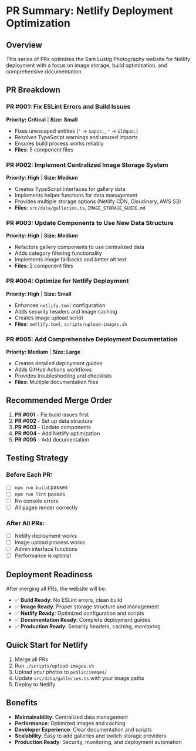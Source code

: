 # PR Summary: Netlify Deployment Optimization

## Overview
This series of PRs optimizes the Sam Lustig Photography website for Netlify deployment with a focus on image storage, build optimization, and comprehensive documentation.

## PR Breakdown

### PR #001: Fix ESLint Errors and Build Issues
**Priority: Critical** | **Size: Small**
- Fixes unescaped entities (`'` → `&apos;`, `"` → `&ldquo;`)
- Resolves TypeScript warnings and unused imports
- Ensures build process works reliably
- **Files**: 5 component files

### PR #002: Implement Centralized Image Storage System
**Priority: High** | **Size: Medium**
- Creates TypeScript interfaces for gallery data
- Implements helper functions for data management
- Provides multiple storage options (Netlify CDN, Cloudinary, AWS S3)
- **Files**: `src/data/galleries.ts`, `IMAGE_STORAGE_GUIDE.md`

### PR #003: Update Components to Use New Data Structure
**Priority: High** | **Size: Medium**
- Refactors gallery components to use centralized data
- Adds category filtering functionality
- Implements image fallbacks and better alt text
- **Files**: 2 component files

### PR #004: Optimize for Netlify Deployment
**Priority: High** | **Size: Small**
- Enhances `netlify.toml` configuration
- Adds security headers and image caching
- Creates image upload script
- **Files**: `netlify.toml`, `scripts/upload-images.sh`

### PR #005: Add Comprehensive Deployment Documentation
**Priority: Medium** | **Size: Large**
- Creates detailed deployment guides
- Adds GitHub Actions workflows
- Provides troubleshooting and checklists
- **Files**: Multiple documentation files

## Recommended Merge Order

1. **PR #001** - Fix build issues first
2. **PR #002** - Set up data structure
3. **PR #003** - Update components
4. **PR #004** - Add Netlify optimization
5. **PR #005** - Add documentation

## Testing Strategy

### Before Each PR:
- [ ] `npm run build` passes
- [ ] `npm run lint` passes
- [ ] No console errors
- [ ] All pages render correctly

### After All PRs:
- [ ] Netlify deployment works
- [ ] Image upload process works
- [ ] Admin interface functions
- [ ] Performance is optimal

## Deployment Readiness

After merging all PRs, the website will be:
- ✅ **Build Ready**: No ESLint errors, clean build
- ✅ **Image Ready**: Proper storage structure and management
- ✅ **Netlify Ready**: Optimized configuration and scripts
- ✅ **Documentation Ready**: Complete deployment guides
- ✅ **Production Ready**: Security headers, caching, monitoring

## Quick Start for Netlify

1. Merge all PRs
2. Run `./scripts/upload-images.sh`
3. Upload your photos to `public/images/`
4. Update `src/data/galleries.ts` with your image paths
5. Deploy to Netlify

## Benefits

- **Maintainability**: Centralized data management
- **Performance**: Optimized images and caching
- **Developer Experience**: Clear documentation and scripts
- **Scalability**: Easy to add galleries and switch storage providers
- **Production Ready**: Security, monitoring, and deployment automation